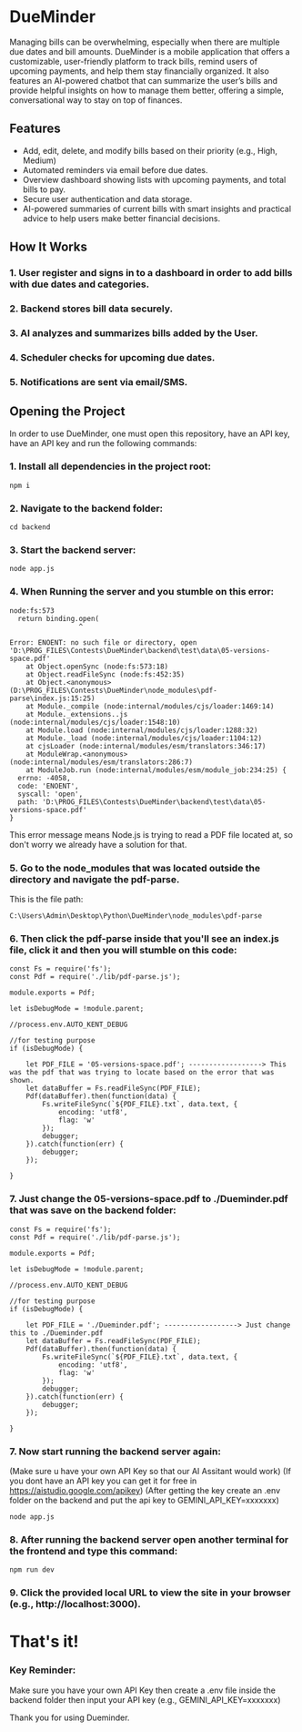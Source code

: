 # DueMinder
Managing bills can be overwhelming, especially when there are multiple due dates and bill amounts. DueMinder is a mobile application that offers a customizable, user-friendly platform to track bills, remind users of upcoming payments, and help them stay financially organized. It also features an AI-powered chatbot that can summarize the user’s bills and provide helpful insights on how to manage them better, offering a simple, conversational way to stay on top of finances.

## Features
- Add, edit, delete, and modify bills based on their priority (e.g., High, Medium)
- Automated reminders via email before due dates.
- Overview dashboard showing lists with upcoming payments, and total bills to pay.
- Secure user authentication and data storage.
- AI-powered summaries of current bills with smart insights and practical advice to help users make better financial decisions.

## How It Works 
### 1. User register and signs in to a dashboard in order to add bills with due dates and categories. 
### 2. Backend stores bill data securely.
### 3. AI analyzes and summarizes bills added by the User.
### 4. Scheduler checks for upcoming due dates. 
### 5. Notifications are sent via email/SMS.

## Opening the Project
In order to use DueMinder, one must open this repository, have an API key, have an API key and run the following commands:

### 1. Install all dependencies in the project root:
```
npm i
```
### 2. Navigate to the backend folder:
```
cd backend
```
### 3. Start the backend server:
```
node app.js
```
### 4. When Running the server and you stumble on this error:
```
node:fs:573
  return binding.open(
                 ^

Error: ENOENT: no such file or directory, open 'D:\PROG_FILES\Contests\DueMinder\backend\test\data\05-versions-space.pdf'
    at Object.openSync (node:fs:573:18)
    at Object.readFileSync (node:fs:452:35)
    at Object.<anonymous> (D:\PROG_FILES\Contests\DueMinder\node_modules\pdf-parse\index.js:15:25)
    at Module._compile (node:internal/modules/cjs/loader:1469:14)
    at Module._extensions..js (node:internal/modules/cjs/loader:1548:10)
    at Module.load (node:internal/modules/cjs/loader:1288:32)
    at Module._load (node:internal/modules/cjs/loader:1104:12)
    at cjsLoader (node:internal/modules/esm/translators:346:17)
    at ModuleWrap.<anonymous> (node:internal/modules/esm/translators:286:7)
    at ModuleJob.run (node:internal/modules/esm/module_job:234:25) {
  errno: -4058,
  code: 'ENOENT',
  syscall: 'open',
  path: 'D:\PROG_FILES\Contests\DueMinder\backend\test\data\05-versions-space.pdf'
}
```
This error message means Node.js is trying to read a PDF file located at, so don't worry we already have a solution for that.

### 5. Go to the node_modules that was located outside the directory and navigate the pdf-parse.
This is the file path:
```
C:\Users\Admin\Desktop\Python\DueMinder\node_modules\pdf-parse
```
### 6. Then click the pdf-parse inside that you'll see an index.js file, click it and then you will stumble on this code:
```
const Fs = require('fs');
const Pdf = require('./lib/pdf-parse.js');

module.exports = Pdf;

let isDebugMode = !module.parent; 

//process.env.AUTO_KENT_DEBUG

//for testing purpose
if (isDebugMode) {

    let PDF_FILE = '05-versions-space.pdf'; ------------------> This was the pdf that was trying to locate based on the error that was shown.
    let dataBuffer = Fs.readFileSync(PDF_FILE);
    Pdf(dataBuffer).then(function(data) {
        Fs.writeFileSync(`${PDF_FILE}.txt`, data.text, {
            encoding: 'utf8',
            flag: 'w'
        });
        debugger;
    }).catch(function(err) {
        debugger;
    });

}

```
### 7. Just change the 05-versions-space.pdf to ./Dueminder.pdf that was save on the backend folder:
```
const Fs = require('fs');
const Pdf = require('./lib/pdf-parse.js');

module.exports = Pdf;

let isDebugMode = !module.parent; 

//process.env.AUTO_KENT_DEBUG

//for testing purpose
if (isDebugMode) {

    let PDF_FILE = './Dueminder.pdf'; ------------------> Just change this to ./Dueminder.pdf
    let dataBuffer = Fs.readFileSync(PDF_FILE);
    Pdf(dataBuffer).then(function(data) {
        Fs.writeFileSync(`${PDF_FILE}.txt`, data.text, {
            encoding: 'utf8',
            flag: 'w'
        });
        debugger;
    }).catch(function(err) {
        debugger;
    });

}
```
### 7. Now start running the backend server again:
(Make sure u have your own API Key so that our AI Assitant would work)
(If you dont have an API key you can get it for free in https://aistudio.google.com/apikey)
(After getting the key create an .env folder on the backend and put the api key to GEMINI_API_KEY=xxxxxxx)
```
node app.js
```

### 8. After running the backend server open another terminal for the frontend and type this command:
```
npm run dev
```

### 9. Click the provided local URL to view the site in your browser (e.g., http://localhost:3000).

# That's it!

### Key Reminder:

Make sure you have your own API Key then create a .env file inside the backend folder then input your API key (e.g., GEMINI_API_KEY=xxxxxxx)

Thank you for using Dueminder.

